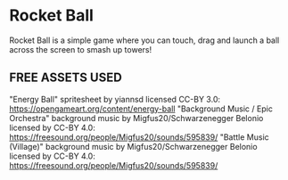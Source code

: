 # Rocket Ball
 Rocket Ball is a simple game where you can touch, drag and launch a ball across the screen to smash up towers!
 
 FREE ASSETS USED
 ----------------
 "Energy Ball" spritesheet by yiannsd licensed CC-BY 3.0: https://opengameart.org/content/energy-ball
 "Background Music / Epic Orchestra" background music by Migfus20/Schwarzenegger Belonio licensed by CC-BY 4.0: https://freesound.org/people/Migfus20/sounds/595839/
 "Battle Music (Village)" background music by Migfus20/Schwarzenegger Belonio licensed by CC-BY 4.0: https://freesound.org/people/Migfus20/sounds/595839/
